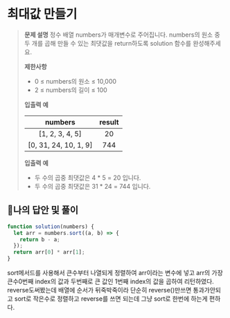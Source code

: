 # 최대값 만들기

> **문제 설명**
> 정수 배열 numbers가 매개변수로 주어집니다. numbers의 원소 중 두 개를 곱해 만들 수 있는 최댓값을 return하도록 solution 함수를 완성해주세요.
>
> **제한사항**
>
> - 0 ≤ numbers의 원소 ≤ 10,000
> - 2 ≤ numbers의 길이 ≤ 100
>
> **입출력 예**
>
> |        numbers        | result |
> | :-------------------: | :----: |
> |    [1, 2, 3, 4, 5]    |   20   |
> | [0, 31, 24, 10, 1, 9] |  744   |
>
> **입출력 예**
>
> - 두 수의 곱중 최댓값은 4 \* 5 = 20 입니다.
> - 두 수의 곱중 최댓값은 31 \* 24 = 744 입니다.

## 💭나의 답안 및 풀이

```js
function solution(numbers) {
  let arr = numbers.sort((a, b) => {
    return b - a;
  });
  return arr[0] * arr[1];
}
```

sort메서드를 사용해서 큰수부터 나열되게 정렬하여 arr이라는 변수에 넣고
arr의 가장큰수0번째 index의 값과 두번째로 큰 값인 1번째 index의 값을 곱하여 리턴하였다.
reverse도써봤는데 배열에 순서가 뒤죽박죽이라 단순히 reverse()만쓰면 통과가안되고 sort로 작은수로 정렬하고 reverse를 쓰면 되는데 그냥 sort로 한번에 하는게 편하다.
